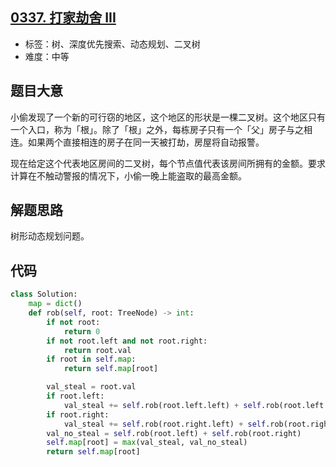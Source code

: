 ## [0337. 打家劫舍 III](https://leetcode-cn.com/problems/house-robber-iii/)

- 标签：树、深度优先搜索、动态规划、二叉树
- 难度：中等

## 题目大意

小偷发现了一个新的可行窃的地区，这个地区的形状是一棵二叉树。这个地区只有一个入口，称为「根」。除了「根」之外，每栋房子只有一个「父」房子与之相连。如果两个直接相连的房子在同一天被打劫，房屋将自动报警。

现在给定这个代表地区房间的二叉树，每个节点值代表该房间所拥有的金额。要求计算在不触动警报的情况下，小偷一晚上能盗取的最高金额。

## 解题思路

树形动态规划问题。





## 代码

```Python
class Solution:
    map = dict()
    def rob(self, root: TreeNode) -> int:
        if not root:
            return 0
        if not root.left and not root.right:
            return root.val
        if root in self.map:
            return self.map[root]

        val_steal = root.val
        if root.left:
            val_steal += self.rob(root.left.left) + self.rob(root.left.right)
        if root.right:
            val_steal += self.rob(root.right.left) + self.rob(root.right.right)
        val_no_steal = self.rob(root.left) + self.rob(root.right)
        self.map[root] = max(val_steal, val_no_steal)
        return self.map[root]
```

